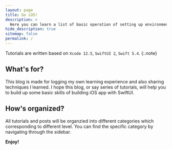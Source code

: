```yaml
---
layout: page
title: Go iOS!
description: >
  Here you can learn a list of basic operation of setting up environment and using native control powered by SwiftUI.
hide_description: true
sitemap: false
permalink: /
---
```


Tutorials are written based on `Xcode 12.5`, `SwiftUI 2`, `Swift 5.4`.
{:.note}

## What's for?

This blog is made for logging my own learning experience and also sharing techniques I learned. I hope this blog, or say series of tutorials, will help you to build up some basic skills of building iOS app with SwiftUI.

## How's organized?

All tutorials and posts will be organzied into different categories which corresponding to different level. You can find the specific category by navigating through the sidebar.

**Enjoy!**